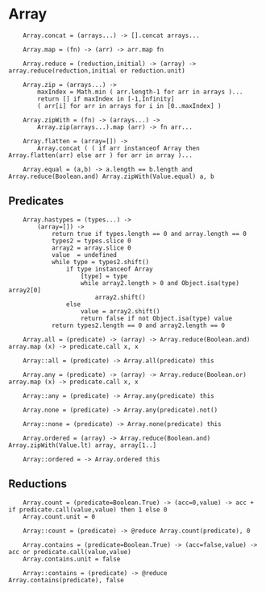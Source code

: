 # Array

		
		Array.concat = (arrays...) -> [].concat arrays...
		
		Array.map = (fn) -> (arr) -> arr.map fn
				
		Array.reduce = (reduction,initial) -> (array) -> array.reduce(reduction,initial or reduction.unit)
	
		Array.zip = (arrays...) ->
			maxIndex = Math.min ( arr.length-1 for arr in arrays )...
			return [] if maxIndex in [-1,Infinity]
			( arr[i] for arr in arrays for i in [0..maxIndex] )
			
		Array.zipWith = (fn) -> (arrays...) ->
			Array.zip(arrays...).map (arr) -> fn arr...
		
		Array.flatten = (array=[]) ->
			Array.concat ( ( if arr instanceof Array then Array.flatten(arr) else arr ) for arr in array )...
			
		Array.equal = (a,b) -> a.length == b.length and Array.reduce(Boolean.and) Array.zipWith(Value.equal) a, b
		

## Predicates

		
		Array.hastypes = (types...) ->
			(array=[]) ->
				return true if types.length == 0 and array.length == 0
				types2 = types.slice 0
				array2 = array.slice 0
				value  = undefined
				while type = types2.shift()
					if type instanceof Array
						[type] = type
						while array2.length > 0 and Object.isa(type) array2[0]
							array2.shift()
					else
						value = array2.shift()
						return false if not Object.isa(type) value
				return types2.length == 0 and array2.length == 0
			
		Array.all = (predicate) -> (array) -> Array.reduce(Boolean.and) array.map (x) -> predicate.call x, x
		
		Array::all = (predicate) -> Array.all(predicate) this
		
		Array.any = (predicate) -> (array) -> Array.reduce(Boolean.or) array.map (x) -> predicate.call x, x
		
		Array::any = (predicate) -> Array.any(predicate) this
		
		Array.none = (predicate) -> Array.any(predicate).not()
		
		Array::none = (predicate) -> Array.none(predicate) this	
		
		Array.ordered = (array) -> Array.reduce(Boolean.and) Array.zipWith(Value.lt) array, array[1..]
			
		Array::ordered = -> Array.ordered this
				

## Reductions

		
		Array.count = (predicate=Boolean.True) -> (acc=0,value) -> acc + if predicate.call(value,value) then 1 else 0
		Array.count.unit = 0
		
		Array::count = (predicate) -> @reduce Array.count(predicate), 0
		
		Array.contains = (predicate=Boolean.True) -> (acc=false,value) -> acc or predicate.call(value,value)
		Array.contains.unit = false
		
		Array::contains = (predicate) -> @reduce Array.contains(predicate), false
		

